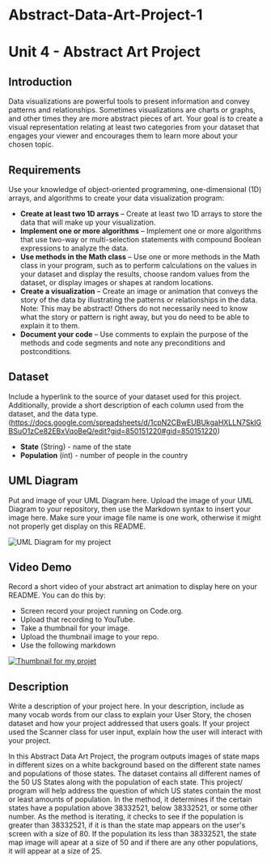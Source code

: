 # Abstract-Data-Art-Project-1
# Unit 4 - Abstract Art Project

## Introduction

Data visualizations are powerful tools to present information and convey patterns and relationships. Sometimes visualizations are charts or graphs, and other times they are more abstract pieces of art. Your goal is to create a visual representation relating at least two categories from your dataset that engages your viewer and encourages them to learn more about your chosen topic.

## Requirements

Use your knowledge of object-oriented programming, one-dimensional (1D) arrays, and algorithms to create your data visualization program:

- **Create at least two 1D arrays** – Create at least two 1D arrays to store the data that will make up your visualization.
- **Implement one or more algorithms** – Implement one or more algorithms that use two-way or multi-selection statements with compound Boolean expressions to analyze the data.
- **Use methods in the Math class** – Use one or more methods in the Math class in your program, such as to perform calculations on the values in your dataset and display the results, choose random values from the dataset, or display images or shapes at random locations.
- **Create a visualization** – Create an image or animation that conveys the story of the data by illustrating the patterns or relationships in the data.
  Note: This may be abstract! Others do not necessarily need to know what the story or pattern is right away, but you do need to be able to explain it to them.
- **Document your code** – Use comments to explain the purpose of the methods and code segments and note any preconditions and postconditions.

## Dataset

Include a hyperlink to the source of your dataset used for this project. Additionally, provide a short description of each column used from the dataset, and the data type.
(https://docs.google.com/spreadsheets/d/1cpN2CBwEUBUkgaHXLLN7SkIGBSuO1zCe82EBxVqoBeQ/edit?gid=850151220#gid=850151220)

- **State** (String) - name of the state
- **Population** (int) - number of people in the country

## UML Diagram

Put and image of your UML Diagram here. Upload the image of your UML Diagram to your repository, then use the Markdown syntax to insert your image here. Make sure your image file name is one work, otherwise it might not properly get display on this README.

![UML Diagram for my project](nameOfImageFileHere.png)

## Video Demo

Record a short video of your abstract art animation to display here on your README. You can do this by:

- Screen record your project running on Code.org.
- Upload that recording to YouTube.
- Take a thumbnail for your image.
- Upload the thumbnail image to your repo.
- Use the following markdown

[![Thumbnail for my projet](nameOfThumbnail.png)](youtube-URL-here)

## Description

Write a description of your project here. In your description, include as many vocab words from our class to explain your User Story, the chosen dataset and how your project addressed that users goals. If your project used the Scanner class for user input, explain how the user will interact with your project.

In this Abstract Data Art Project, the program outputs images of state maps in different sizes on a white background based on the different state names and populations of those states. The dataset contains all different names of the 50 US States along with the population of each state. This project/ program will help address the question of which US states contain the most or least amounts of population. In the method, it determines if the certain states have a population above 38332521, below 38332521, or some other number. As the method is iterating, it checks to see if the population is greater than 38332521, if it is than the state map appears on the user's screen with a size of 80. If the population its less than 38332521, the state map image will apear at a size of 50 and if there are any other populations, it will appear at a size of 25. 
